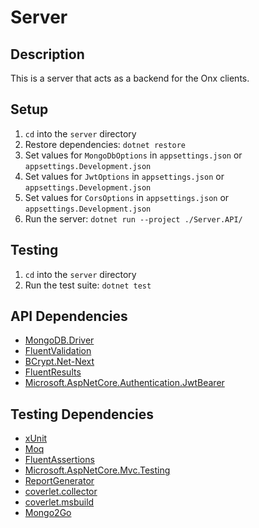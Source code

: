 # Server

## Description

This is a server that acts as a backend for the Onx clients.

## Setup

1. `cd` into the `server` directory
1. Restore dependencies: `dotnet restore`
1. Set values for `MongoDbOptions` in `appsettings.json` or `appsettings.Development.json`
1. Set values for `JwtOptions` in `appsettings.json` or `appsettings.Development.json`
1. Set values for `CorsOptions` in `appsettings.json` or `appsettings.Development.json`
1. Run the server: `dotnet run --project ./Server.API/`

## Testing

1. `cd` into the `server` directory
1. Run the test suite: `dotnet test`

## API Dependencies

- [MongoDB.Driver](https://mongodb.github.io/mongo-csharp-driver/)
- [FluentValidation](https://fluentvalidation.net/)
- [BCrypt.Net-Next](https://github.com/BcryptNet/bcrypt.net)
- [FluentResults](https://github.com/altmann/FluentResults)
- [Microsoft.AspNetCore.Authentication.JwtBearer](https://www.nuget.org/packages/Microsoft.AspNetCore.Authentication.JwtBearer)

## Testing Dependencies

- [xUnit](https://xunit.net/)
- [Moq](https://www.devlooped.com/moq/)
- [FluentAssertions](https://fluentassertions.com/)
- [Microsoft.AspNetCore.Mvc.Testing](https://www.nuget.org/packages/Microsoft.AspNetCore.Mvc.Testing)
- [ReportGenerator](https://reportgenerator.io/)
- [coverlet.collector](https://github.com/coverlet-coverage/coverlet)
- [coverlet.msbuild](https://www.nuget.org/packages/coverlet.msbuild)
- [Mongo2Go](https://github.com/Mongo2Go/Mongo2Go)
